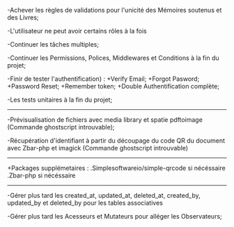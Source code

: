 -Achever les règles de validations pour l'unicité des Mémoires soutenus et des Livres;

-L'utilisateur ne peut avoir certains rôles à la fois

-Continuer les tâches multiples;

-Continuer les Permissions, Polices, Middlewares et Conditions à la fin du projet;

-Finir de tester l'authentification) :
    +Verify Email;
    +Forgot Pasword;
    +Password Reset;
    +Remember token;
    +Double Authentification complète;

-Les tests unitaires à la fin du projet;

*****************************************************************************************************************

-Prévisualisation de fichiers avec media library et spatie pdftoimage (Commande ghostscript introuvable);

-Récupération d'identifiant à partir du découpage du code QR du document avec Zbar-php et imagick (Commande ghostscript introuvable)

*****************************************************************************************************************

+Packages supplémetaires :
    .Simplesoftwareio/simple-qrcode si nécéssaire
    .Zbar-php si nécéssaire

*****************************************************************************************************************

-Gérer plus tard les created_at, updated_at, deleted_at, created_by, updated_by et deleted_by pour les tables associatives

-Gérer plus tard les Acesseurs et Mutateurs pour alléger les Observateurs;
